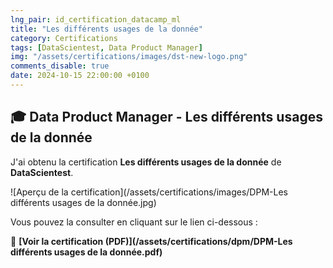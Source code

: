 ```yaml
---
lng_pair: id_certification_datacamp_ml
title: "Les différents usages de la donnée"
category: Certifications
tags: [DataScientest, Data Product Manager]
img: "/assets/certifications/images/dst-new-logo.png"
comments_disable: true
date: 2024-10-15 22:00:00 +0100
---
```


## 🎓 Data Product Manager - Les différents usages de la donnée

J'ai obtenu la certification **Les différents usages de la donnée** de **DataScientest**.

![Aperçu de la certification](/assets/certifications/images/DPM-Les différents usages de la donnée.jpg)  

Vous pouvez la consulter en cliquant sur le lien ci-dessous :

📜 **[Voir la certification (PDF)](/assets/certifications/dpm/DPM-Les différents usages de la donnée.pdf)** 
